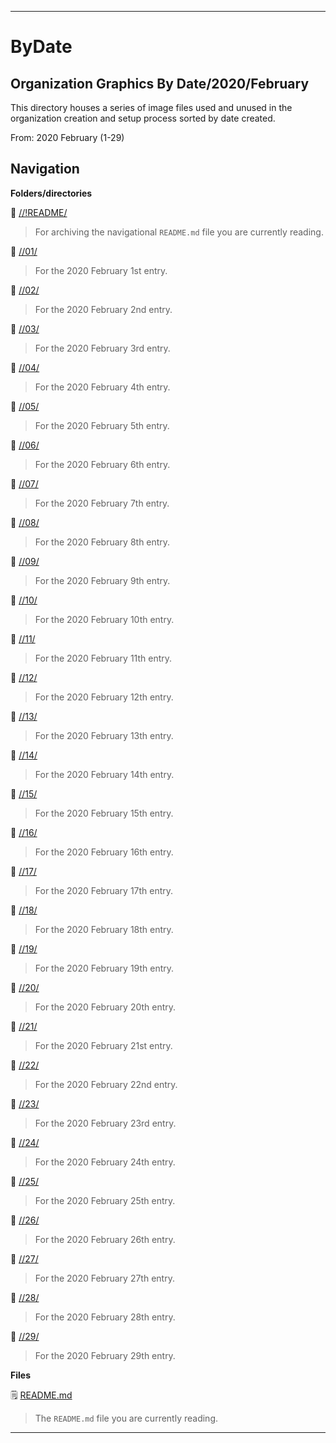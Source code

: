 
***

# ByDate

## Organization Graphics By Date/2020/February

This directory houses a series of image files used and unused in the organization creation and setup process sorted by date created.

From: 2020 February (1-29)

## Navigation

**Folders/directories**

📁 [//!README/](/OrganizationGraphics/!README/)

> For archiving the navigational `README.md` file you are currently reading.

📁 [//01/](/OrganizationGraphics/ByDate/2020/February/01/)

> For the 2020 February 1st entry.

📁 [//02/](/OrganizationGraphics/ByDate/2020/February/02/)

> For the 2020 February 2nd entry.

📁 [//03/](/OrganizationGraphics/ByDate/2020/February/03/)

> For the 2020 February 3rd entry.

📁 [//04/](/OrganizationGraphics/ByDate/2020/February/04/)

> For the 2020 February 4th entry.

📁 [//05/](/OrganizationGraphics/ByDate/2020/February/05/)

> For the 2020 February 5th entry.

📁 [//06/](/OrganizationGraphics/ByDate/2020/February/06/)

> For the 2020 February 6th entry.

📁 [//07/](/OrganizationGraphics/ByDate/2020/February/07/)

> For the 2020 February 7th entry.

📁 [//08/](/OrganizationGraphics/ByDate/2020/February/08/)

> For the 2020 February 8th entry.

📁 [//09/](/OrganizationGraphics/ByDate/2020/February/09/)

> For the 2020 February 9th entry.

📁 [//10/](/OrganizationGraphics/ByDate/2020/February/10/)

> For the 2020 February 10th entry.

📁 [//11/](/OrganizationGraphics/ByDate/2020/February/11/)

> For the 2020 February 11th entry.

📁 [//12/](/OrganizationGraphics/ByDate/2020/February/12/)

> For the 2020 February 12th entry.

📁 [//13/](/OrganizationGraphics/ByDate/2020/February/13/)

> For the 2020 February 13th entry.

📁 [//14/](/OrganizationGraphics/ByDate/2020/February/14/)

> For the 2020 February 14th entry.

📁 [//15/](/OrganizationGraphics/ByDate/2020/February/15/)

> For the 2020 February 15th entry.

📁 [//16/](/OrganizationGraphics/ByDate/2020/February/16/)

> For the 2020 February 16th entry.

📁 [//17/](/OrganizationGraphics/ByDate/2020/February/17/)

> For the 2020 February 17th entry.

📁 [//18/](/OrganizationGraphics/ByDate/2020/February/18/)

> For the 2020 February 18th entry.

📁 [//19/](/OrganizationGraphics/ByDate/2020/February/19/)

> For the 2020 February 19th entry.

📁 [//20/](/OrganizationGraphics/ByDate/2020/February/20/)

> For the 2020 February 20th entry.

📁 [//21/](/OrganizationGraphics/ByDate/2020/February/21/)

> For the 2020 February 21st entry.

📁 [//22/](/OrganizationGraphics/ByDate/2020/February/22/)

> For the 2020 February 22nd entry.

📁 [//23/](/OrganizationGraphics/ByDate/2020/February/23/)

> For the 2020 February 23rd entry.

📁 [//24/](/OrganizationGraphics/ByDate/2020/February/24/)

> For the 2020 February 24th entry.

📁 [//25/](/OrganizationGraphics/ByDate/2020/February/25/)

> For the 2020 February 25th entry.

📁 [//26/](/OrganizationGraphics/ByDate/2020/February/26/)

> For the 2020 February 26th entry.

📁 [//27/](/OrganizationGraphics/ByDate/2020/February/27/)

> For the 2020 February 27th entry.

📁 [//28/](/OrganizationGraphics/ByDate/2020/February/28/)

> For the 2020 February 28th entry.

📁 [//29/](/OrganizationGraphics/ByDate/2020/February/29/)

> For the 2020 February 29th entry.

**Files**

🗒️ [README.md](/OrganizationGraphics/ByDate/2020/February/README.md)

> The `README.md` file you are currently reading.

***
